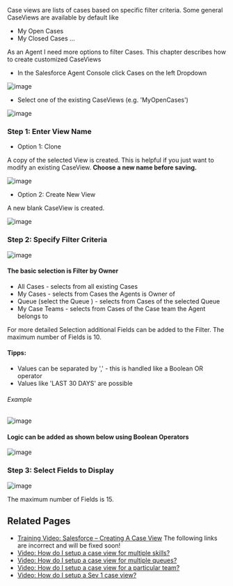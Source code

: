 Case views are lists of cases based on specific filter criteria. Some general CaseViews are available by default like

* My Open Cases
* My Closed Cases 
...

As an Agent I need more options to filter Cases. This chapter describes how to create customized CaseViews

* In the Salesforce Agent Console click Cases on the left Dropdown

![image](https://media.github.ibm.com/user/70336/files/146b723c-aac9-11e8-84db-45a91661c4cb)
* Select one of the existing CaseViews (e.g. 'MyOpenCases')

![image](https://media.github.ibm.com/user/70336/files/8373c0e4-aac9-11e8-980f-3a575073c4e3)
### Step 1: Enter View Name

-  Option 1: Clone

A copy of the selected View is created. This is helpful if you just want to modify an existing CaseView.
**Choose a new name before saving.**

![image](https://media.github.ibm.com/user/70336/files/969fa296-aac9-11e8-8f6a-c702f8dafed4)

- Option 2:  Create New View

A new blank CaseView is created.

![image](https://media.github.ibm.com/user/70336/files/ab25b106-aac9-11e8-80eb-f0156fcdc322)

### Step 2: Specify Filter Criteria
![image](https://media.github.ibm.com/user/70336/files/be028a56-aac9-11e8-92b8-e997132dce75)

#### The basic selection is Filter by Owner
* All Cases - selects from all existing Cases 
* My Cases - selects from Cases the Agents is Owner of
* Queue (select the Queue ) - selects from Cases of the selected Queue
* My Case Teams - selects from Cases of the Case team the Agent belongs to

For more detailed Selection additional Fields can be added to the Filter. The maximum number of Fields  is 10. 
#### Tipps: 
* Values can be separated by ',' - this is handled like a Boolean OR operator 
* Values like 'LAST 30 DAYS' are possible

###### Example 
![image](https://media.github.ibm.com/user/70336/files/4297c71a-aacd-11e8-9de7-e6934f879278)

#### Logic can be added as shown below using Boolean Operators
![image](https://media.github.ibm.com/user/70336/files/99c39e24-aacd-11e8-8a30-b4915bc67a2b)

### Step 3: Select Fields to Display

![image](https://media.github.ibm.com/user/70336/files/e3910540-aac9-11e8-9fce-0397daf21e72)

The maximum number of Fields is 15.

## Related Pages
* <a href="https://mediacenter.ibm.com/media/Salesforce+%E2%80%93+Creating+a+Case+View/1_bpjq09yq" target="_blank">Training Video: Salesforce – Creating A Case View</a>
The following links are incorrect and will be fixed soon!
* <a href="https://w3-connections.ibm.com/wikis/form/api/wiki/1e1e98c9-5cc5-4353-adeb-cb97f41722b6/page/e2c35814-7226-46bb-bb35-9e6314366b28/attachment/a0a40bce-8da6-47a2-99f7-f3b4d94c1014/media/View%20for%20multiple%20skills.mp4">Video: How do I setup a case view for multiple skills?</a>
* <a href="https://w3-connections.ibm.com/wikis/form/api/wiki/1e1e98c9-5cc5-4353-adeb-cb97f41722b6/page/e2c35814-7226-46bb-bb35-9e6314366b28/attachment/8847c80b-b76f-4114-979a-578ce25942f1/media/View%20for%20multiple%20queues.mp4">Video: How do I setup a case view for multiple queues?</a>
* <a href="https://w3-connections.ibm.com/wikis/form/api/wiki/1e1e98c9-5cc5-4353-adeb-cb97f41722b6/page/e2c35814-7226-46bb-bb35-9e6314366b28/attachment/e43393ff-3db4-4804-a002-e78d99a4086e/media/View%20for%20a%20Particular%20Team.mp4">Video: How do I setup a case view for a particular team?</a>
* <a href="https://w3-connections.ibm.com/wikis/form/api/wiki/1e1e98c9-5cc5-4353-adeb-cb97f41722b6/page/e2c35814-7226-46bb-bb35-9e6314366b28/attachment/c328a097-5b28-4457-b289-41f3abe7273b/media/Sev%201%20and%20Sev%202%20views.mp4">Video: How do I setup a Sev 1 case view?</a>
